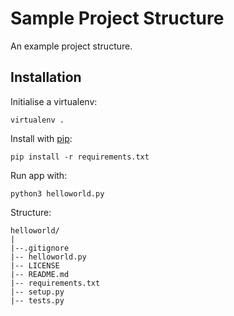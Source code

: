 Sample Project Structure
========================
An example project structure.

## Installation

Initialise a virtualenv:

    virtualenv .

Install with [pip](https://pip.pypa.io/en/stable/):

    pip install -r requirements.txt

Run app with:

    python3 helloworld.py

Structure:

    helloworld/
    |
    |--.gitignore
    |-- helloworld.py
    |-- LICENSE
    |-- README.md
    |-- requirements.txt
    |-- setup.py
    |-- tests.py





